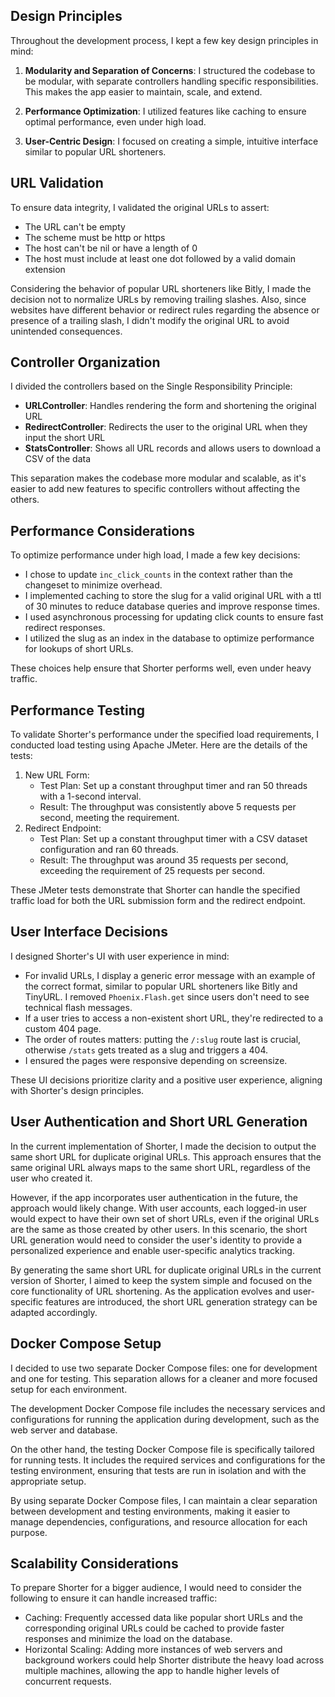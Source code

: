 ## Design Principles

Throughout the development process, I kept a few key design principles in mind:

1. **Modularity and Separation of Concerns**: I structured the codebase to be modular, with separate controllers handling specific responsibilities. This makes the app easier to maintain, scale, and extend.

2. **Performance Optimization**: I utilized features like caching to ensure optimal performance, even under high load.

3. **User-Centric Design**: I focused on creating a simple, intuitive interface similar to popular URL shorteners.

## URL Validation

To ensure data integrity, I validated the original URLs to assert:

- The URL can't be empty
- The scheme must be http or https
- The host can't be nil or have a length of 0
- The host must include at least one dot followed by a valid domain extension

Considering the behavior of popular URL shorteners like Bitly, I made the decision not to normalize URLs by removing trailing slashes. Also, since websites have different behavior or redirect rules regarding the absence or presence of a trailing slash, I didn't modify the original URL to avoid unintended consequences.

## Controller Organization

I divided the controllers based on the Single Responsibility Principle:

- **URLController**: Handles rendering the form and shortening the original URL
- **RedirectController**: Redirects the user to the original URL when they input the short URL
- **StatsController**: Shows all URL records and allows users to download a CSV of the data

This separation makes the codebase more modular and scalable, as it's easier to add new features to specific controllers without affecting the others.

## Performance Considerations

To optimize performance under high load, I made a few key decisions:

- I chose to update `inc_click_counts` in the context rather than the changeset to minimize overhead.
- I implemented caching to store the slug for a valid original URL with a ttl of 30 minutes to reduce database queries and improve response times.
- I used asynchronous processing for updating click counts to ensure fast redirect responses.
- I utilized the slug as an index in the database to optimize performance for lookups of short URLs.

These choices help ensure that Shorter performs well, even under heavy traffic.

## Performance Testing

To validate Shorter's performance under the specified load requirements, I conducted load testing using Apache JMeter. Here are the details of the tests:

1. New URL Form:
    - Test Plan: Set up a constant throughput timer and ran 50 threads with a 1-second interval.
    - Result: The throughput was consistently above 5 requests per second, meeting the requirement.
2. Redirect Endpoint:
    - Test Plan: Set up a constant throughput timer with a CSV dataset configuration and ran 60 threads.
    - Result: The throughput was around 35 requests per second, exceeding the requirement of 25 requests per second.

These JMeter tests demonstrate that Shorter can handle the specified traffic load for both the URL submission form and the redirect endpoint.
## User Interface Decisions

I designed Shorter's UI with user experience in mind:

- For invalid URLs, I display a generic error message with an example of the correct format, similar to popular URL shorteners like Bitly and TinyURL. I removed `Phoenix.Flash.get` since users don't need to see technical flash messages.
- If a user tries to access a non-existent short URL, they're redirected to a custom 404 page.
- The order of routes matters: putting the `/:slug` route last is crucial, otherwise `/stats` gets treated as a slug and triggers a 404.
- I ensured the pages were responsive depending on screensize. 

These UI decisions prioritize clarity and a positive user experience, aligning with Shorter's design principles.

## User Authentication and Short URL Generation

In the current implementation of Shorter, I made the decision to output the same short URL for duplicate original URLs. This approach ensures that the same original URL always maps to the same short URL, regardless of the user who created it.

However, if the app incorporates user authentication in the future, the approach would likely change. With user accounts, each logged-in user would expect to have their own set of short URLs, even if the original URLs are the same as those created by other users. In this scenario, the short URL generation would need to consider the user's identity to provide a personalized experience and enable user-specific analytics tracking.

By generating the same short URL for duplicate original URLs in the current version of Shorter, I aimed to keep the system simple and focused on the core functionality of URL shortening. As the application evolves and user-specific features are introduced, the short URL generation strategy can be adapted accordingly.

## Docker Compose Setup

I decided to use two separate Docker Compose files: one for development and one for testing. This separation allows for a cleaner and more focused setup for each environment.

The development Docker Compose file includes the necessary services and configurations for running the application during development, such as the web server and database.

On the other hand, the testing Docker Compose file is specifically tailored for running tests. It includes the required services and configurations for the testing environment, ensuring that tests are run in isolation and with the appropriate setup.

By using separate Docker Compose files, I can maintain a clear separation between development and testing environments, making it easier to manage dependencies, configurations, and resource allocation for each purpose.

## Scalability Considerations
To prepare Shorter for a bigger audience, I would need to consider the following to ensure it can handle increased traffic:
- Caching: Frequently accessed data like popular short URLs and the corresponding original URLs could be cached to provide faster responses and minimize the load on the database.
- Horizontal Scaling: Adding more instances of web servers and background workers could help Shorter distribute the heavy load across multiple machines, allowing the app to handle higher levels of concurrent requests.
